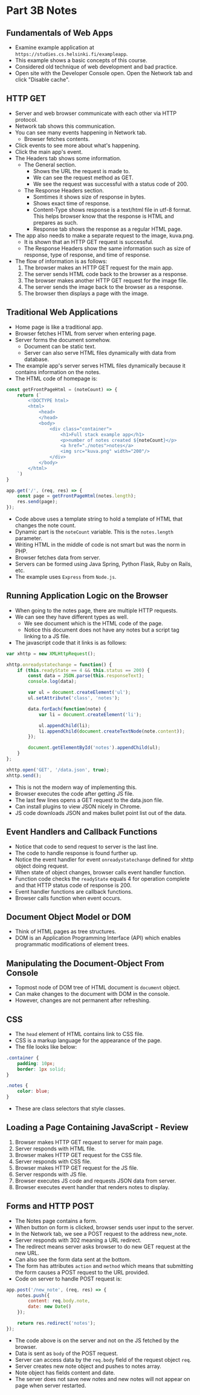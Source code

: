 # Part 3B Notes

## Fundamentals of Web Apps
- Examine example application at `https://studies.cs.helsinki.fi/exampleapp`.
- This example shows a basic concepts of this course.
- Considered old technique of web development and bad practice.
- Open site with the Developer Console open. Open the Network tab and click "Disable cache".

## HTTP GET
- Server and web browser communicate with each other via HTTP protocol.
- Network tab shows this communication.
- You can see many events happening in Network tab.
    - Browser fetches contents.
- Click events to see more about what's happening.
- Click the main app's event.
- The Headers tab shows some information.
    - The General section.
        - Shows the URL the request is made to.
        - We can see the request method as GET.
        - We see the request was successful with a status code of 200.
    - The Response Headers section.
        - Somtimes it shows size of response in bytes.
        - Shows exact time of response.
        - Content-Type shows response is a text/html file in utf-8 format. This helps browser know that the response is HTML and prepares as such.
        - Response tab shows the response as a regular HTML page.
- The app also needs to make a separate request to the image, kuva.png.
    - It is shown that an HTTP GET request is successful.
    - The Response Headers show the same information such as size of response, type of response, and time of response.
- The flow of information is as follows:
    1. The browser makes an HTTP GET request for the main app.
    2. The server sends HTML code back to the browser as a response.
    3. The browser makes another HTTP GET request for the image file.
    4. The server sends the image back to the browser as a response.
    5. The browser then displays a page with the image.

## Traditional Web Applications
- Home page is like a traditional app.
- Browser fetches HTML from server when entering page.
- Server forms the document somehow.
    - Document can be static text.
    - Server can also serve HTML files dynamically with data from database.
- The example app's server serves HTML files dynamically because it contains information on the notes.
- The HTML code of homepage is:
```javascript
const getFrontPageHtml = (noteCount) => {
    return (`
        <!DOCTYPE html>
        <html>
            <head>
            </head>
            <body>
                <div class="container">
                    <h1>Full stack example app</h1>
                    <p>number of notes created ${noteCount}</p>
                    <a href="./notes">notes</a>
                    <img src="kuva.png" width="200"/>
                </div>
            </body>
        </html>
    `)
}

app.get('/', (req, res) => {
    const page = getFrontPageHtml(notes.length);
    res.send(page);
});
```
- Code above uses a template string to hold a template of HTML that changes the note count.
- Dynamic part is the `noteCount` variable. This is the `notes.length` parameter.
- Writing HTML in the middle of code is not smart but was the norm in PHP.
- Browser fetches data from server.
- Servers can be formed using Java Spring, Python Flask, Ruby on Rails, etc.
- The example uses `Express` from `Node.js`.

## Running Application Logic on the Browser
- When going to the notes page, there are multiple HTTP requests.
- We can see they have different types as well.
    - We see document which is the HTML code of the page.
    - Notice this document does not have any notes but a script tag linking to a JS file.
- The javascript code that it links is as follows:
```javascript
var xhttp = new XMLHttpRequest();

xhttp.onreadystatechange = function() {
    if (this.readyState == 4 && this.status == 200) {
        const data = JSON.parse(this.responseText);
        console.log(data);

        var ul = document.createElement('ul');
        ul.setAttribute('class', 'notes');

        data.forEach(function(note) {
            var li = document.createElement('li');

            ul.appendChild(li);
            li.appendChild(document.createTextNode(note.content));
        });

        document.getElementById('notes').appendChild(ul);
    }
};

xhttp.open('GET', '/data.json', true);
xhttp.send();
```
- This is not the modern way of implementing this.
- Browser executes the code after getting JS file.
- The last few lines opens a GET request to the data.json file.
- Can install plugins to view JSON nicely in Chrome.
- JS code downloads JSON and makes bullet point list out of the data.

## Event Handlers and Callback Functions
- Notice that code to send request to server is the last line.
- The code to handle response is found further up.
- Notice the event handler for event `onreadystatechange` defined for xhttp object doing request.
- When state of object changes, browser calls event handler function.
- Function code checks the `readyState` equals 4 for operation complete and that HTTP status code of response is 200.
- Event handler functions are callback functions.
- Browser calls function when event occurs.

## Document Object Model or DOM
- Think of HTML pages as tree structures.
- DOM is an Application Programming Interface (API) which enables programmatic modifications of element trees.

## Manipulating the Document-Object From Console
- Topmost node of DOM tree of HTML document is `document` object.
- Can make changes to the document with DOM in the console.
- However, changes are not permanent after refreshing.

## CSS
- The `head` element of HTML contains link to CSS file.
- CSS is a markup language for the appearance of the page.
- The file looks like below:
```css
.container {
    padding: 10px;
    border: 1px solid;
}

.notes {
    color: blue;
}
```
- These are class selectors that style classes.

## Loading a Page Containing JavaScript - Review
1. Browser makes HTTP GET request to server for main page.
2. Server responds with HTML file.
3. Browser makes HTTP GET request for the CSS file.
4. Server responds with CSS file.
5. Browser makes HTTP GET request for the JS file.
6. Server responds with JS file.
7. Browser executes JS code and requests JSON data from server.
8. Browser executes event handler that renders notes to display.

## Forms and HTTP POST
- The Notes page contains a form.
- When button on form is clicked, browser sends user input to the server.
- In the Network tab, we see a POST request to the address new_note.
- Server responds with 302 meaning a URL redirect.
- The redirect means server asks browser to do new GET request at the new URL.
- Can also see the form data sent at the bottom.
- The form has attributes `action` and `method` which means that submitting the form causes a POST request to the URL provided.
- Code on server to handle POST request is:
```javascript
app.post('/new_note', (req, res) => {
    notes.push({
        content: req.body.note,
        date: new Date()
    });

    return res.redirect('notes');
});
```
- The code above is on the server and not on the JS fetched by the browser.
- Data is sent as `body` of the POST request.
- Server can access data by the `req.body` field of the request object `req`.
- Server creates new note object and pushes to notes array.
- Note object has fields content and date.
- The server does not save new notes and new notes will not appear on page when server restarted.